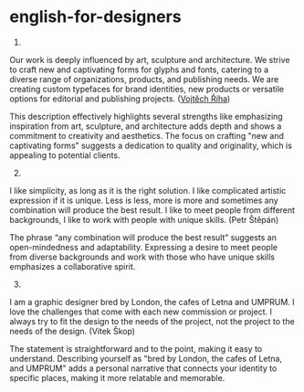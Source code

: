 # english-for-designers
 
  
  1.  

Our work is deeply influenced by art, sculpture and architecture. We strive to craft new and captivating forms for glyphs and fonts, catering to a diverse range of organizations, products, and publishing needs. We are creating custom typefaces for brand identities, new products or versatile options for editorial and publishing projects. ([Vojtěch Říha](https://www.superiortype.com/about/studio))

This description effectively highlights several strengths like emphasizing inspiration from art, sculpture, and architecture adds depth and shows a commitment to creativity and aesthetics. The focus on crafting "new and captivating forms" suggests a dedication to quality and originality, which is appealing to potential clients.

2.

I like simplicity, as long as it is the right solution. I like complicated artistic expression if it is unique. Less is less, more is more and sometimes any combination will produce the best result. I like to meet people from different backgrounds, I like to work with people with unique skills. (Petr Štěpán)

The phrase “any combination will produce the best result” suggests an open-mindedness and adaptability. Expressing a desire to meet people from diverse backgrounds and work with those who have unique skills emphasizes a collaborative spirit. 

3.

I am a graphic designer bred by London, the cafes of Letna and UMPRUM. I love the challenges that come with each new commission or project. I always try to fit the design to the needs of the project, not the project to the needs of the design. (Vítek Škop)

The statement is straightforward and to the point, making it easy to understand. Describing yourself as "bred by London, the cafes of Letna, and UMPRUM" adds a personal narrative that connects your identity to specific places, making it more relatable and memorable.
